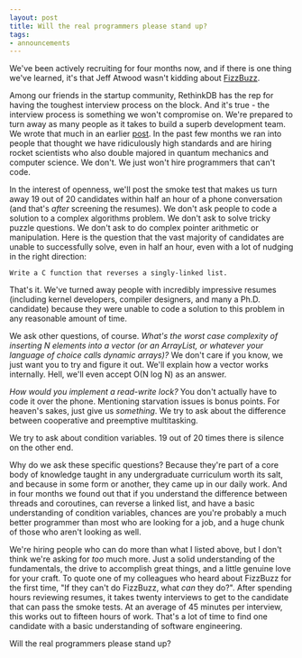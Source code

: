 ```yaml
---
layout: post
title: Will the real programmers please stand up?
tags:
- announcements
--- 
```


We've been actively recruiting for four months now, and if there is one thing
we've learned, it's that Jeff Atwood wasn't kidding about
[FizzBuzz](http://www.codinghorror.com/blog/2007/02/why-cant-programmers-program.html).

Among our friends in the startup community, RethinkDB has the rep for having
the toughest interview process on the block. And it's true - the interview
process is something we won't compromise on. We're prepared to turn away as
many people as it takes to build a superb development team. We wrote that much
in an earlier [post](http://www.rethinkdb.com/blog/2010/03/building-a-world-class-team-six-mistakes-i-made-early-in-my-career/).
In the past few months we ran into people that thought we have ridiculously
high standards and are hiring rocket scientists who also double majored in
quantum mechanics and computer science. We don't. We just won't hire
programmers that can't code.

In the interest of openness, we'll post the smoke test that makes us turn away
19 out of 20 candidates within half an hour of a phone conversation (and
that's _after_ screening the resumes). We don't ask people to code a solution
to a complex algorithms problem. We don't ask to solve tricky puzzle
questions. We don't ask to do complex pointer arithmetic or manipulation. Here
is the question that the vast majority of candidates are unable to
successfully solve, even in half an hour, even with a lot of nudging in the
right direction:

`Write a C function that reverses a singly-linked list.`

That's it. We've turned away people with incredibly impressive resumes
(including kernel developers, compiler designers, and many a Ph.D. candidate)
because they were unable to code a solution to this problem in any reasonable
amount of time.

We ask other questions, of course. _What's the worst case complexity of
inserting N elements into a vector (or an ArrayList, or whatever your language
of choice calls dynamic arrays)?_ We don't care if you know, we just want you
to try and figure it out. We'll explain how a vector works internally. Hell,
we'll even accept O(N log N) as an answer.

_How would you implement a read-write lock?_ You don't actually have to code
it over the phone. Mentioning starvation issues is bonus points. For heaven's
sakes, just give us _something_. We try to ask about the difference between
cooperative and preemptive multitasking.

We try to ask about condition variables. 19 out of 20 times there is silence
on the other end.

Why do we ask these specific questions? Because they're part of a core body of
knowledge taught in any undergraduate curriculum worth its salt, and because
in some form or another, they came up in our daily work. And in four months we
found out that if you understand the difference between threads and
coroutines, can reverse a linked list, and have a basic understanding of
condition variables, chances are you're probably a much better programmer than
most who are looking for a job, and a huge chunk of those who aren't looking
as well.

We're hiring people who can do more than what I listed above, but I don't
think we're asking for _too_ much more. Just a solid understanding of the
fundamentals, the drive to accomplish great things, and a little genuine love
for your craft. To quote one of my colleagues who heard about FizzBuzz for the
first time, "If they can't do FizzBuzz, what _can_ they do?". After spending
hours reviewing resumes, it takes twenty interviews to get to the candidate
that can pass the smoke tests. At an average of 45 minutes per interview, this
works out to fifteen hours of work. That's a lot of time to find one candidate
with a basic understanding of software engineering.

Will the real programmers please stand up?
